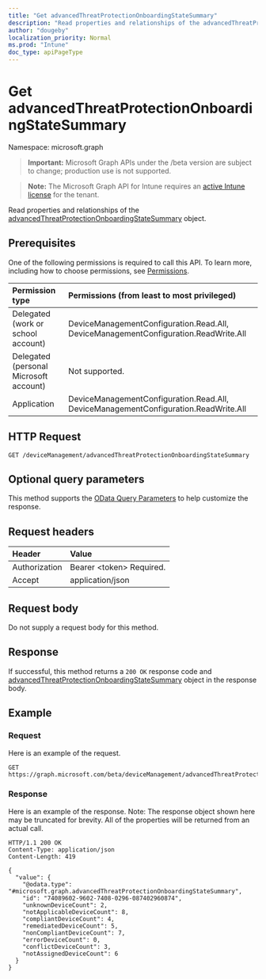 ```yaml
---
title: "Get advancedThreatProtectionOnboardingStateSummary"
description: "Read properties and relationships of the advancedThreatProtectionOnboardingStateSummary object."
author: "dougeby"
localization_priority: Normal
ms.prod: "Intune"
doc_type: apiPageType
---
```


# Get advancedThreatProtectionOnboardingStateSummary

Namespace: microsoft.graph

> **Important:** Microsoft Graph APIs under the /beta version are subject to change; production use is not supported.

> **Note:** The Microsoft Graph API for Intune requires an [active Intune license](https://go.microsoft.com/fwlink/?linkid=839381) for the tenant.

Read properties and relationships of the [advancedThreatProtectionOnboardingStateSummary](../resources/intune-deviceconfig-advancedthreatprotectiononboardingstatesummary.md) object.

## Prerequisites
One of the following permissions is required to call this API. To learn more, including how to choose permissions, see [Permissions](/graph/permissions-reference).

|Permission type|Permissions (from least to most privileged)|
|:---|:---|
|Delegated (work or school account)|DeviceManagementConfiguration.Read.All, DeviceManagementConfiguration.ReadWrite.All|
|Delegated (personal Microsoft account)|Not supported.|
|Application|DeviceManagementConfiguration.Read.All, DeviceManagementConfiguration.ReadWrite.All|

## HTTP Request
<!-- {
  "blockType": "ignored"
}
-->
``` http
GET /deviceManagement/advancedThreatProtectionOnboardingStateSummary
```

## Optional query parameters
This method supports the [OData Query Parameters](/graph/query-parameters) to help customize the response.

## Request headers
|Header|Value|
|:---|:---|
|Authorization|Bearer &lt;token&gt; Required.|
|Accept|application/json|

## Request body
Do not supply a request body for this method.

## Response
If successful, this method returns a `200 OK` response code and [advancedThreatProtectionOnboardingStateSummary](../resources/intune-deviceconfig-advancedthreatprotectiononboardingstatesummary.md) object in the response body.

## Example

### Request
Here is an example of the request.
``` http
GET https://graph.microsoft.com/beta/deviceManagement/advancedThreatProtectionOnboardingStateSummary
```

### Response
Here is an example of the response. Note: The response object shown here may be truncated for brevity. All of the properties will be returned from an actual call.
``` http
HTTP/1.1 200 OK
Content-Type: application/json
Content-Length: 419

{
  "value": {
    "@odata.type": "#microsoft.graph.advancedThreatProtectionOnboardingStateSummary",
    "id": "74089602-9602-7408-0296-087402960874",
    "unknownDeviceCount": 2,
    "notApplicableDeviceCount": 8,
    "compliantDeviceCount": 4,
    "remediatedDeviceCount": 5,
    "nonCompliantDeviceCount": 7,
    "errorDeviceCount": 0,
    "conflictDeviceCount": 3,
    "notAssignedDeviceCount": 6
  }
}
```



